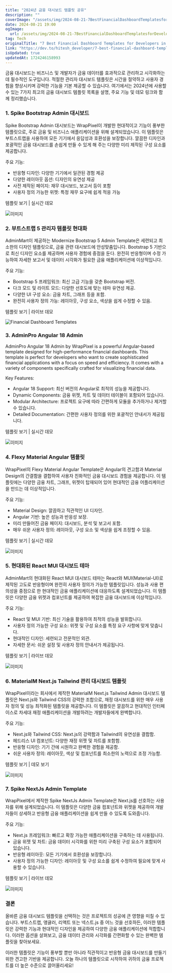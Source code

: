 ```yaml
---
title: "2024년 금융 대시보드 템플릿 공유"
description: ""
coverImage: "/assets/img/2024-08-21-7BestFinancialDashboardTemplatesforDevelopersin2024_0.png"
date: 2024-08-21 19:00
ogImage: 
  url: /assets/img/2024-08-21-7BestFinancialDashboardTemplatesforDevelopersin2024_0.png
tag: Tech
originalTitle: "7 Best Financial Dashboard Templates for Developers in 2024"
link: "https://dev.to/hitesh_developer/7-best-financial-dashboard-templates-for-developers-in-2024-4hm7"
isUpdated: true
updatedAt: 1724246158993
---
```



금융 대시보드는 비즈니스 및 개발자가 금융 데이터를 효과적으로 관리하고 시각화하는 데 필수적인 도구입니다. 적절한 관리자 대시보드 템플릿은 시간을 절약하고 사용자 경험을 향상시키며 강력한 기능을 기본 제공할 수 있습니다. 여기에서는 2024년에 사용할 수 있는 7가지 최고의 금융 대시보드 템플릿 목록을 설명, 주요 기능 및 데모 링크와 함께 정리했습니다.

### 1. Spike Bootstrap Admin 대시보드

Spike Bootstrap Admin 대시보드는 WrapPixel이 개발한 현대적이고 기능이 풍부한 템플릿으로, 주로 금융 및 비즈니스 애플리케이션을 위해 설계되었습니다. 이 템플릿은 부트스트랩을 사용하여 모든 기기에서 응답성과 호환성을 보장합니다. 깔끔한 디자인과 포괄적인 금융 대시보드를 손쉽게 만들 수 있게 해 주는 다양한 미리 제작된 구성 요소를 제공합니다.

주요 기능:

<div class="content-ad"></div>

- 반응형 디자인: 다양한 기기에서 일관된 경험 제공
- 다양한 레이아웃 옵션: 디자인의 유연성 제공
- 사전 제작된 페이지: 재무 대시보드, 보고서 등이 포함
- 사용자 정의 가능한 위젯: 특정 재무 요구에 쉽게 적응 가능

템플릿 보기 | 실시간 데모

![이미지](/assets/img/2024-08-21-7BestFinancialDashboardTemplatesforDevelopersin2024_0.png)

### 2. 부트스트랩 5 관리자 템플릿 현대화

<div class="content-ad"></div>

AdminMart이 제공하는 Modernize Bootstrap 5 Admin Template은 세련되고 최소한의 디자인 템플릿으로, 금융 관련 대시보드에 안성맞춤입니다. Bootstrap 5 기반으로 최신 디자인 요소를 제공하며 사용자 경험에 중점을 둔다. 완전히 반응형이며 수정 가능하여 자세한 보고서 및 데이터 시각화가 필요한 금융 애플리케이션에 이상적입니다.

주요 기능:
- Bootstrap 5 프레임워크: 최신 고급 기능을 갖춘 Bootstrap 버전.
- 다크 모드 및 라이트 모드: 다양한 선호도에 맞는 테마 유연성 제공.
- 다양한 UI 구성 요소: 금융 차트, 그래프 등을 포함.
- 완전히 사용자 정의 가능: 레이아웃, 구성 요소, 색상을 쉽게 수정할 수 있음.

템플릿 보기 | 라이브 데모

<div class="content-ad"></div>


![Financial Dashboard Templates](/assets/img/2024-08-21-7BestFinancialDashboardTemplatesforDevelopersin2024_1.png)

### 3. AdminPro Angular 18 Admin

AdminPro Angular 18 Admin by WrapPixel is a powerful Angular-based template designed for high-performance financial dashboards. This template is perfect for developers who want to create sophisticated financial applications with a focus on speed and efficiency. It comes with a variety of components specifically crafted for visualizing financial data.

Key Features:


<div class="content-ad"></div>

- Angular 18 Support: 최신 버전의 Angular로 최적의 성능을 제공합니다.
- Dynamic Components: 금융 위젯, 차트 및 데이터 테이블이 포함되어 있습니다.
- Modular Architecture: 프로젝트 요구에 따라 간편하게 모듈을 추가하거나 제거할 수 있습니다.
- Detailed Documentation: 간편한 사용자 정의를 위한 포괄적인 안내서가 제공됩니다.

템플릿 보기 | 실시간 데모

![이미지](/assets/img/2024-08-21-7BestFinancialDashboardTemplatesforDevelopersin2024_2.png)

### 4. Flexy Material Angular 템플릿

<div class="content-ad"></div>

WrapPixel의 Flexy Material Angular Template은 Angular의 견고함과 Material Design의 간결함을 결합하여 사용자 친화적인 금융 대시보드 경험을 제공합니다. 이 템플릿에는 다양한 금융 차트, 그래프, 위젯이 탑재되어 있어 현대적인 금융 어플리케이션을 만드는 데 이상적입니다.

주요 기능:

- Material Design: 깔끔하고 직관적인 UI 디자인.
- Angular 기반: 높은 성능과 반응성 보장.
- 미리 만들어진 금융 페이지: 대시보드, 분석 및 보고서 포함.
- 매우 쉬운 사용자 정의: 레이아웃, 구성 요소 및 색상을 쉽게 조정할 수 있음.

템플릿 보기 | 실시간 데모

<div class="content-ad"></div>

![이미지](/assets/img/2024-08-21-7BestFinancialDashboardTemplatesforDevelopersin2024_3.png)

### 5. 현대화된 React MUI 대시보드 테마

AdminMart의 현대화된 React MUI 대시보드 테마는 React와 MUI(Material-UI)로 제작된 고도로 반응형이며 완전히 사용자 정의가 가능한 템플릿입니다. 성능과 사용 편의성을 중점으로 한 현대적인 금융 애플리케이션에 대응하도록 설계되었습니다. 이 템플릿은 다양한 금융 위젯과 컴포넌트를 제공하여 복잡한 금융 대시보드에 이상적입니다.

주요 기능:

<div class="content-ad"></div>

- React 및 MUI 기반: 최신 기술을 활용하여 최적의 성능을 발휘합니다.
- 사용자 정의 가능한 구성 요소: 위젯 및 구성 요소를 특정 요구 사항에 맞게 맞춥니다.
- 현대적인 디자인: 세련되고 전문적인 외관.
- 자세한 문서: 쉬운 설정 및 사용자 정의 안내서가 제공됩니다.

템플릿 보기 | 라이브 데모

![이미지](/assets/img/2024-08-21-7BestFinancialDashboardTemplatesforDevelopersin2024_4.png)

### 6. MaterialM Next.js Tailwind 관리 대시보드 템플릿

<div class="content-ad"></div>

WrapPixel이라는 회사에서 제작한 MaterialM Next.js Tailwind Admin 대시보드 템플릿은 Next.js와 Tailwind CSS의 강력한 조합으로, 재정 대시보드를 위한 매우 사용자 정의 및 성능 최적화된 템플릿을 제공합니다. 이 템플릿은 깔끔하고 현대적인 인터페이스로 차세대 재정 애플리케이션을 개발하려는 개발자들에게 완벽합니다.

주요 기능:

- Next.js와 Tailwind CSS: Next.js의 강력함과 Tailwind의 유연성을 결합함.
- 헤드리스 UI 컴포넌트: 다양한 재정 위젯 및 차트를 포함함.
- 반응형 디자인: 기기 간에 시원하고 완벽한 경험을 제공함.
- 쉬운 사용자 정의: 레이아웃, 색상 및 컴포넌트를 최소한의 노력으로 조정 가능함.

템플릿 보기 | 데모 보기

<div class="content-ad"></div>


![이미지](/assets/img/2024-08-21-7BestFinancialDashboardTemplatesforDevelopersin2024_5.png)

### 7. Spike NextJs Admin Template

WrapPixel에서 제작한 Spike NextJs Admin Template은 Next.js를 선호하는 사용자를 위해 설계되었습니다. 이 템플릿은 다양한 금융 컴포넌트와 위젯을 제공하여 개발자들이 상세하고 반응형 금융 애플리케이션을 쉽게 만들 수 있도록 도와줍니다.

주요 기능:


<div class="content-ad"></div>

- Next.js 프레임워크: 빠르고 확장 가능한 애플리케이션을 구축하는 데 사용됩니다.
- 금융 위젯 및 차트: 금융 데이터 시각화를 위한 미리 구축된 구성 요소가 포함되어 있습니다.
- 반응형 레이아웃: 모든 기기에서 호환성을 보장합니다.
- 사용자 정의 가능한 디자인: 레이아웃 및 구성 요소를 쉽게 수정하여 필요에 맞게 사용할 수 있습니다.

템플릿 보기 | 라이브 데모

![이미지](/assets/img/2024-08-21-7BestFinancialDashboardTemplatesforDevelopersin2024_6.png)

### 결론

<div class="content-ad"></div>

올바른 금융 대시보드 템플릿을 선택하는 것은 프로젝트의 성공에 큰 영향을 미칠 수 있습니다. 부트스트랩, 앵귤러, 리액트 또는 넥스트.js 중 어느 것을 선호하든, 이러한 템플릿은 강력한 기능과 현대적인 디자인을 제공하여 다양한 금융 애플리케이션에 적합합니다. 이러한 옵션을 살펴보고, 금융 데이터 관리와 시각화를 간편화할 수 있는 완벽한 템플릿을 찾아보세요.

이러한 템플릿은 기능이 풍부할 뿐만 아니라 직관적이고 반응형 금융 대시보드를 만들기 위한 견고한 기반을 제공합니다. 오늘 하나의 템플릿으로 시작하여 귀하의 금융 프로젝트를 더 높은 수준으로 끌어올리세요!